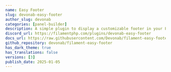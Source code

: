 ```yaml
---
name: Easy Footer
slug: devonab-easy-footer
author_slug: devonab
categories: [panel-builder]
description: A simple plugin to display a customizable footer in your Filament application.
discord_url: https://filamentphp.com/plugins/devonab-easy-footer
docs_url: https://raw.githubusercontent.com/Devonab/filament-easy-footer/main/README.md
github_repository: devonab/filament-easy-footer
has_dark_theme: true
has_translations: false
versions: [3]
publish_date: 2025-01-05
---
```

